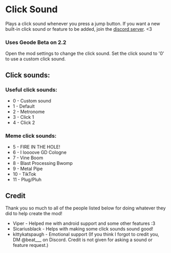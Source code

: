 # Click Sound

Plays a click sound whenever you press a jump button.
If you want a new built-in click sound or feature to be added, join the [discord server](https://discord.gg/RwbRP8ADdc). <3

### Uses Geode Beta on 2.2
Open the mod settings to change the click sound. Set the click sound to '0' to use a custom click sound.
## Click sounds:
### Useful click sounds:
- 0 - Custom sound
- 1 - Default
- 2 - Metronome
- 3 - Click 1
- 4 - Click 2
### Meme click sounds:
- 5 - FIRE IN THE HOLE!
- 6 - I loooove GD Cologne
- 7 - Vine Boom
- 8 - Blast Processing Bwomp
- 9 - Metal Pipe
- 10 - TikTok
- 11 - Plug/Pluh

## Credit
Thank you so much to all of the people listed below for doing whatever they did to help create the mod!
- Viper - Helped me with android support and some other features :3
- Sicariusblack - Helps with making some click sounds sound good!
- kittykatspaugh - Emotional support
(If you think I forgot to credit you, DM @beat___ on Discord. Credit is not given for asking a sound or feature request.)
